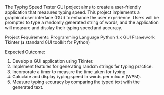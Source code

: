 The Typing Speed Tester GUI project aims to create a user-friendly application that
measures typing speed. This project implements a graphical user interface (GUI) to
enhance the user experience. Users will be prompted to type a randomly generated
string of words, and the application will measure and display their typing speed and
accuracy.

Project Requirements:
Programming Language
Python 3.x
GUI Framework
Tkinter (a standard GUI toolkit for Python)

Expected Outcome:
1. Develop a GUI application using Tkinter.
2. Implement features for generating random strings for typing practice.
3. Incorporate a timer to measure the time taken for typing.
4. Calculate and display typing speed in words per minute (WPM).
5. Measure typing accuracy by comparing the typed text with the generated text.
